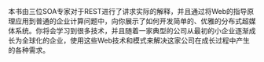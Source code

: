 本书由三位SOA专家对于REST进行了讲求实际的解释，并且通过将Web的指导原理应用到普通的企业计算问题中，向你展示了如何开发简单的、优雅的分布式超媒体系统。你将会学习到很多技术，并且随着一家典型的公司从最初的小企业逐渐成长为全球化的企业，使用这些Web技术和模式来解决这家公司在成长过程中产生的各种需求。
